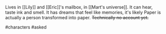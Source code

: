 Lives in [[Lily]] and [[Eric]]'s mailbox, in [[Mart's universe]]. It can hear, taste ink and smell. It has dreams that feel like memories, it's likely Paper is actually a person transformed into paper.  ~~Technically no account yet.~~

#characters #asked 